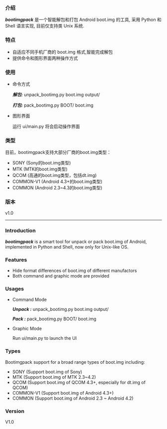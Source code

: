 ### 介绍

***bootimgpack*** 是一个智能解包和打包 Android boot.img 的工具,
采用 Python 和 Shell 语言实现, 目前仅支持类 Unix 系统.

### 特点

  * 自适应不同手机厂商的 boot.img 格式,智能完成解包
  * 提供命令和图形界面两种操作方式

### 使用

 * 命令方式

    ***解包:*** unpack_bootimg.py boot.img output/

    ***打包:*** pack_bootimg.py   BOOT/ boot.img

 * 图形界面

    运行 ui/main.py 将会启动操作界面

### 类型 

目前，bootimgpack支持大部分厂商的boot.img类型：

 * SONY (Sony的boot.img类型)
 * MTK (MTK的boot.img类型)
 * QCOM (高通的boot.img类型，包括dt.img)
 * COMMON-V1 (Android 4.3+的boot.img类型)
 * COMMON (Android 2.3~4.3的boot.img类型)

### 版本

v1.0

-------------------------------------------------------------------------------

### Introduction

***bootimgpack*** is a smart tool for unpack or pack boot.img of Android,
implemented in Python and Shell, now only for Unix-like OS.

### Features
 * Hide format differences of boot.img of different manufactors
 * Both command and graphic mode are provided

### Usages
 * Command Mode

    ***Unpack :*** unpack_bootimg.py boot.img output/

    ***Pack   :*** pack_bootimg.py BOOT/ boot.img

 * Graphic Mode

    Run ui/main.py to launch the UI

### Types

Bootimgpack support for a broad range types of boot.img including:

 * SONY (Support boot.img of Sony)
 * MTK (Support boot.img of MTK 2.3~4.2)
 * QCOM (Support boot.img of QCOM 4.3+, especially for dt.img of QCOM)
 * COMMON-V1 (Support boot.img of Android 4.3+)
 * COMMON (Support boot.img of Android 2.3 ~ Android 4.2)

### Version

V1.0

